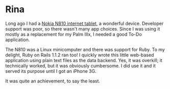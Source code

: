 # Rina

Long ago I had a <a href="https://en.wikipedia.org/wiki/Nokia_N810">Nokia N810 internet tablet</a>, a wonderful device. Developer support was poor, so there wasn't many app choices. Since I was using it mostly as a replacement for my Palm IIIx, I needed a good To-Do application.

The N810 was a Linux minicomputer and there was support for Ruby. To my delight, Ruby on Rails 1.1.2 ran too! I quickly wrote this little web-based application using plain text files as the data backend. Yes, it was overkill; it technically worked, but it was obviously cumbersome. I did use it and it served its purpose until I got an iPhone 3G.

It was quite an achievement, to say the least.
